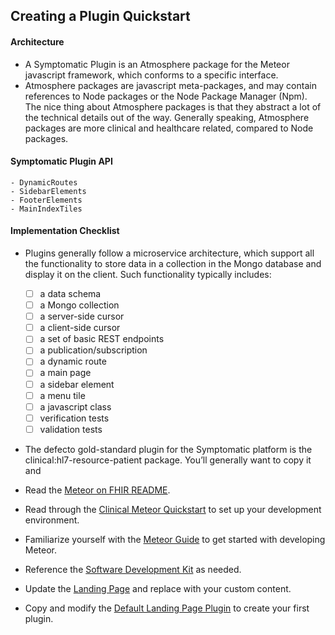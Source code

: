 ## Creating a Plugin Quickstart  

#### Architecture  
- A Symptomatic Plugin is an Atmosphere package for the Meteor javascript framework, which conforms to a specific interface.   
- Atmosphere packages are javascript meta-packages, and may contain references to Node packages or the Node Package Manager (Npm).  The nice thing about Atmosphere packages is that they abstract a lot of the technical details out of the way.  Generally speaking, Atmosphere packages are more clinical and healthcare related, compared to Node packages. 


#### Symptomatic Plugin API  
    - DynamicRoutes
    - SidebarElements
    - FooterElements
    - MainIndexTiles

#### Implementation Checklist  
- Plugins generally follow a microservice architecture, which support all the functionality to store data in a collection in the Mongo database and display it on the client.  Such functionality typically includes:
    - [ ] a data schema
    - [ ] a Mongo collection
    - [ ] a server-side cursor
    - [ ] a client-side cursor
    - [ ] a set of basic REST endpoints
    - [ ] a publication/subscription
    - [ ] a dynamic route
    - [ ] a main page
    - [ ] a sidebar element
    - [ ] a menu tile
    - [ ] a javascript class
    - [ ] verification tests
    - [ ] validation tests

- The defecto gold-standard plugin for the Symptomatic platform is the clinical:hl7-resource-patient package.  You’ll generally want to copy it and 





- Read the [Meteor on FHIR README](https://github.com/clinical-meteor/meteor-on-fhir).
- Read through the [Clinical Meteor Quickstart](https://github.com/clinical-meteor/software-development-kit/blob/master/documentation/getting.started.md) to set up your development environment.
- Familiarize yourself with the [Meteor Guide](https://guide.meteor.com/) to get started with developing Meteor.
- Reference the [Software Development Kit](https://github.com/clinical-meteor/software-development-kit) as needed.
- Update the [Landing Page](https://github.com/clinical-meteor/meteor-on-fhir/blob/development/webapp/packages/plugin-default-landing-page/client/FullPageCanvas.jsx) and replace with your custom content.
- Copy and modify the [Default Landing Page Plugin](https://github.com/clinical-meteor/meteor-on-fhir/tree/development/webapp/packages/plugin-default-landing-page) to create your first plugin.





